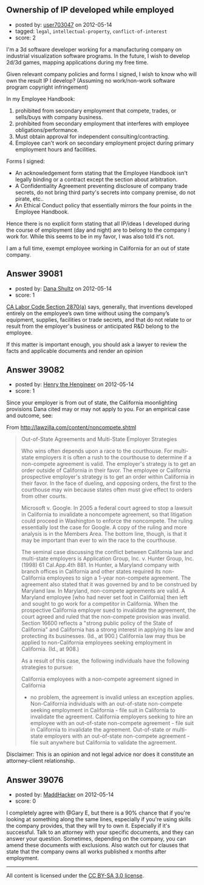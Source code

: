 ## Ownership of IP developed while employed

- posted by: [user703047](https://stackexchange.com/users/-1/17817-user703047) on 2012-05-14
- tagged: `legal`, `intellectual-property`, `conflict-of-interest`
- score: 2

I'm a 3d software developer working for a manufacturing company on industrial visualization software programs. In the future, I wish to develop 2d/3d games, mapping applications during my free time. 

Given relevant company policies and forms I signed, I wish to know who will own the result IP I develop? (Assuming no work/non-work software program copyright infringement)

In my Employee Handbook:

 1. prohibited from secondary employment that compete, trades, or
    sells/buys with company business. 
 2. prohibited from secondary employment that interferes with employee
    obligations/performance. 
 3. Must obtain approval for independent consulting/contracting.
 4. Employee can't work on secondary employment project during primary
            employment hours and facilities.

Forms I signed:

 - An acknowledgement form stating that the Employee Handbook isn't
   legally binding or a contract except the section about arbitration.
 - A Confidentiality Agreement preventing disclosure of company trade
   secrets, do not bring third party's secrets into company premise, do
   not pirate, etc..
 - An Ethical Conduct policy that essentially mirrors the four points in
   the Employee Handbook.

Hence there is no explicit form stating that all IP/ideas I developed during the course of employment (day and night) are to belong to the company I work for. While this seems to be in my favor, I was also told it's not.

I am a full time, exempt employee working in California for an out of state company.


## Answer 39081

- posted by: [Dana Shultz](https://stackexchange.com/users/-1/1841-dana-shultz) on 2012-05-14
- score: 1

<p><a href="http://www.leginfo.ca.gov/cgi-bin/displaycode?section=lab&amp;group=02001-03000&amp;file=2870-2872" rel="nofollow">CA Labor Code Section 2870(a)</a> says, generally, that inventions developed entirely on the employee’s own time without using the company’s equipment, supplies, facilities or trade secrets, and that do not relate to or result from the employer's business or anticipated R&amp;D belong to the employee.</p>

<p>If this matter is important enough, you should ask a lawyer to review the facts and applicable documents and render an opinion</p>



## Answer 39082

- posted by: [Henry the Hengineer](https://stackexchange.com/users/-1/1692-henry-the-hengineer) on 2012-05-14
- score: 1

Since your employer is from out of state, the California moonlighting provisions Dana cited may or may not apply to you. For an empirical case and outcome, see:

From http://lawzilla.com/content/noncompete.shtml

> Out-of-State Agreements and Multi-State Employer Strategies
> 
> Who wins often depends upon a race to the courthouse. For multi-state
> employers it is often a rush to the courthouse to determine if a
> non-compete agreement is valid. The employer's strategy is to get an
> order outside of California in their favor. The employee or California
> prospective employer's strategy is to get an order within California
> in their favor. In the face of dueling, and opposing orders, the first
> to the courthouse may win because states often must give effect to
> orders from other courts.
> 
> Microsoft v. Google. In 2005 a federal court agreed to stop a lawsuit
> in California to invalidate a noncompete agreement, so that litigation
> could proceed in Washington to enforce the noncompete. The ruling
> essentially lost the case for Google. A copy of the ruling and more
> analysis is in the Members Area. The bottom line, though, is that it
> may be important than ever to win the race to the courthouse.
> 
> The seminal case discussing the conflict between California law and
> multi-state employers is Application Group, Inc. v. Hunter Group, Inc.
> (1998) 61 Cal.App.4th 881. In Hunter, a Maryland company with branch
> offices in California and other states required its non-California
> employees to sign a 1-year non-compete agreement. The agreement also
> stated that it was governed by and to be construed by Maryland law. In
> Maryland, non-compete agreements are valid. A Maryland employee [who
> had never set foot in California] then left and sought to go work for
> a competitor in California. When the prospective California employer
> sued to invalidate the agreement, the court agreed and ruled that the
> non-compete provision was invalid. Section 16600 reflects a "strong
> public policy of the State of California" and California has a strong
> interest in applying its law and protecting its businesses. (Id., at
> 900.) California law may thus be applied to non-California employees seeking employment in California. (Id., at 908.)
> 
> As a result of this case, the following individuals have the following
> strategies to pursue:
> 
> California employees with a non-compete agreement signed in California
> - no problem, the agreement is invalid unless an exception applies. Non-California individuals with an out-of-state non-compete seeking
> employment in California - file suit in California to invalidate the
> agreement. California employers seeking to hire an employee with an
> out-of-state non-compete agreement - file suit in California to
> invalidate the agreement. Out-of-state or multi-state employers with
> an out-of-state non-compete agreement - file suit anywhere but
> California to validate the agreement.

Disclaimer: This is an opinion and not legal advice nor does it constitute an attorney-client relationship.


## Answer 39076

- posted by: [MaddHacker](https://stackexchange.com/users/-1/17914-maddhacker) on 2012-05-14
- score: 0

I completely agree with @Gary E, but there is a 90% chance that if you're looking at something along the same lines, especially if you're using skills the company provides, that they will try to own it.  Especially if it's successful.  Talk to an attorney with your specific documents, and they can answer your question.  Sometimes, depending on the company, you can amend these documents with exclusions.  Also watch out for clauses that state that the company owns all works published x months after employment.



---

All content is licensed under the [CC BY-SA 3.0 license](https://creativecommons.org/licenses/by-sa/3.0/).
